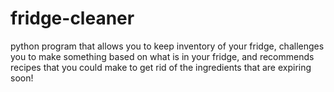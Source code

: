 # fridge-cleaner
python program that allows you to keep inventory of your fridge, challenges you to make something based on what is in your fridge, and recommends recipes that you could make to get rid of the ingredients that are expiring soon! 
